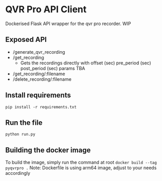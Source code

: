 # QVR Pro API Client

Dockerised Flask API wrapper for the qvr pro recorder. WIP

## Exposed API
 - /generate_qvr_recording
 - /get_recording
   - Gets the recordings directly with offset (sec) pre_period (sec) post_period (sec) params TBA
 - /get_recording/:filename
 - /delete_recording/:filename

## Install requirements
`pip install -r requirements.txt`

## Run the file
`python run.py`

## Building the docker image
To build the image, simply run the command at root
`docker build --tag pyqvrpro .`
Note: Dockerfile is using arm64 image, adjust to your needs accordingly

